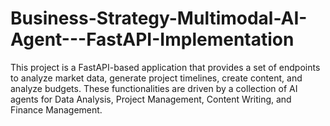 # Business-Strategy-Multimodal-AI-Agent---FastAPI-Implementation
This project is a FastAPI-based application that provides a set of endpoints to analyze market data, generate project timelines, create content, and analyze budgets. These functionalities are driven by a collection of AI agents for Data Analysis, Project Management, Content Writing, and Finance Management.
